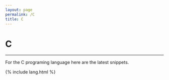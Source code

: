 ```yaml
---
layout: page
permalink: /C
title: C
---
```


# C

---

For the C programing language here are the latest snippets.

{% include lang.html %}
